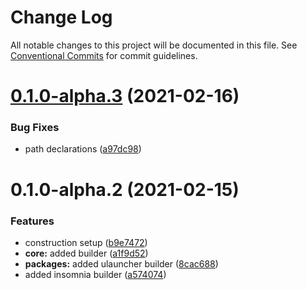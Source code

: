 # Change Log

All notable changes to this project will be documented in this file.
See [Conventional Commits](https://conventionalcommits.org) for commit guidelines.

# [0.1.0-alpha.3](https://github.com/hiukky/zort/compare/v0.1.0-alpha.2...v0.1.0-alpha.3) (2021-02-16)


### Bug Fixes

*  path declarations ([a97dc98](https://github.com/hiukky/zort/commit/a97dc98a5b0749c209ef0693b2aba6d2b52a6e90))





# 0.1.0-alpha.2 (2021-02-15)


### Features

* construction setup ([b9e7472](https://github.com/hiukky/zort/commit/b9e74727678ce2c872266504b9b35325bf491236))
* **core:** added builder ([a1f9d52](https://github.com/hiukky/zort/commit/a1f9d52046eabcfc67df9ad1bff327ece25a90a0))
* **packages:** added ulauncher builder ([8cac688](https://github.com/hiukky/zort/commit/8cac688374251432a4249bcfc53276d4cace3f51))
* added insomnia builder ([a574074](https://github.com/hiukky/zort/commit/a5740748ebfba659b21783e2bdae00e939b98621))
